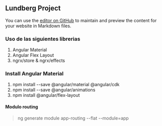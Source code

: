 ## Lundberg Project
You can use the [editor on GitHub](https://github.com/jesusvillamarin/Lundberg-project/edit/master/README.md) to maintain and preview the content for your website in Markdown files.

### Uso de las siguientes librerias 
1. Angular Material
2. Angular Flex Layout
3. ngrx/store & ngrx/effects

### Install Angular Material 
1. npm install --save @angular/material @angular/cdk
2. npm install --save @angular/animations
3. npm install @angular/flex-layout

#### Modulo routing
> ng generate module app-routing --flat --module=app

